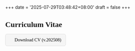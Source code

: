 +++
date = '2025-07-29T03:48:42+08:00'
draft = false
+++

<h3 style="font-size:1.5rem; font-family: 'Dax Regular'; margin-bottom: 1rem;">Curriculum Vitae</h3>

<p style="font-size:0.9rem; font-family='Roboto'; line-height:1.5;">
  <a href="/files/Kostadinov_CV_202508.pdf" style="display:inline-block; padding:8px 14px; background-color:#f5f5f5; border-radius:6px; text-decoration:none; font-family: 'Dax Regular'; font-size:0.9rem; color:#000; border:1px solid #ddd;">
    📄 Download CV (v.202508)
  </a>
</p>
